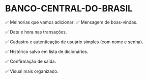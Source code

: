 # BANCO-CENTRAL-DO-BRASIL
✅ Melhorias que vamos adicionar:
✅ Mensagem de boas-vindas.

✅ Data e hora nas transações.

✅ Cadastro e autenticação de usuário simples (com nome e senha).

✅ Histórico salvo em lista de dicionários.

✅ Confirmação de saída.

✅ Visual mais organizado.
